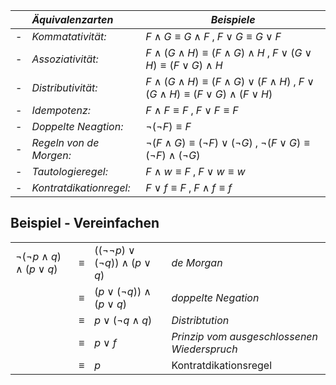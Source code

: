 
|  | *Äquivalenzarten* | *Beispiele* |
| ---: | :--- | ---- |
| - | *Kommatativität:* | $F \wedge G \equiv G \wedge F \; , \; F \vee G \equiv G \vee F$ |
| - | *Assoziativität:* | $F  \wedge (G \wedge H ) \equiv (F \wedge G) \wedge H \; , \; F \vee (G \vee H) \equiv (F \vee G) \wedge H$ |
| - | *Distributivität:* | $F \wedge (G \wedge H) \equiv (F \wedge G) \vee (F \wedge H) \; , \; F \vee (G \wedge H) \equiv (F \vee G) \wedge (F \vee H)$ |
| - | *Idempotenz:* | $F \wedge F \equiv F \; , \; F \vee F \equiv F$ |
| - | *Doppelte Neagtion:* | $\neg (\neg F) \equiv F$ |
| - | *Regeln von de Morgen:* | $\neg (F \wedge G) \equiv (\neg F) \vee (\neg G) \; , \; \neg (F \vee G) \equiv (\neg F) \wedge (\neg G)$ |
| - | *Tautologieregel:* | $F \wedge w \equiv F \; , \; F \vee w \equiv w$ |
| - | *Kontratdikationregel:* | $F \vee f \equiv F \; , \; F \wedge f \equiv f$ |

## Beispiel - Vereinfachen

|  |  |  |  |
| ---- | ---- | ---- | ---- |
| $\neg (\neg p \wedge q) \wedge (p \vee q)$ | $\equiv$ | $((\neg \neg p) \vee (\neg q)) \wedge (p \vee q)$ | *de Morgan*  |
|  | $\equiv$ | $(p \vee (\neg q)) \wedge (p \vee q)$ | *doppelte Negation* |
|  | $\equiv$ | $p \vee ( \neg q \wedge q)$ | *Distribtution* |
|  | $\equiv$ | $p \vee f$ | *Prinzip vom ausgeschlossenen Wiederspruch* |
|  | $\equiv$ | $p$ | Kontratdikationsregel |
